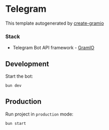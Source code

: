 # Telegram

This template autogenerated by [create-gramio](https://github.com/gramiojs/create-gramio)

### Stack
- Telegram Bot API framework - [GramIO](https://gramio.dev/)

## Development

Start the bot:

```bash
bun dev
```

## Production

Run project in `production` mode:

```bash
bun start
```